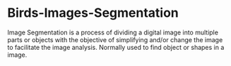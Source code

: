 # Birds-Images-Segmentation

Image Segmentation is a process of dividing a digital image into multiple parts or objects with the objective of simplifying and/or change the image to facilitate the image analysis. Normally used to find object or shapes in a image.
